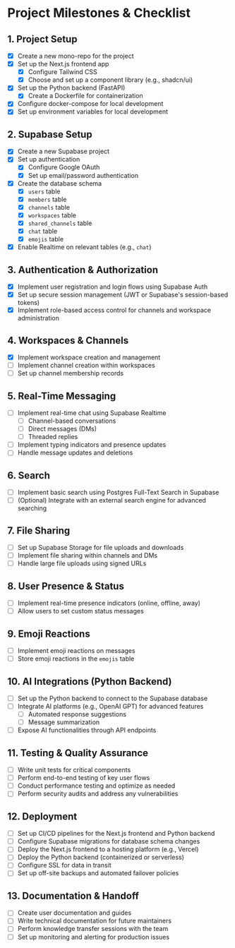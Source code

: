 # Project Milestones & Checklist

## 1. Project Setup
- [x] Create a new mono-repo for the project
- [x] Set up the Next.js frontend app
  - [x] Configure Tailwind CSS
  - [x] Choose and set up a component library (e.g., shadcn/ui)
- [x] Set up the Python backend (FastAPI)
  - [x] Create a Dockerfile for containerization
- [x] Configure docker-compose for local development
- [x] Set up environment variables for local development

## 2. Supabase Setup
- [x] Create a new Supabase project
- [x] Set up authentication
  - [x] Configure Google OAuth
  - [x] Set up email/password authentication
- [x] Create the database schema
  - [x] `users` table
  - [x] `members` table
  - [x] `channels` table
  - [x] `workspaces` table
  - [x] `shared_channels` table
  - [x] `chat` table
  - [x] `emojis` table
- [x] Enable Realtime on relevant tables (e.g., `chat`)

## 3. Authentication & Authorization
- [x] Implement user registration and login flows using Supabase Auth
- [x] Set up secure session management (JWT or Supabase's session-based tokens)
- [x] Implement role-based access control for channels and workspace administration

## 4. Workspaces & Channels
- [x] Implement workspace creation and management
- [ ] Implement channel creation within workspaces
- [ ] Set up channel membership records

## 5. Real-Time Messaging
- [ ] Implement real-time chat using Supabase Realtime
  - [ ] Channel-based conversations
  - [ ] Direct messages (DMs)
  - [ ] Threaded replies
- [ ] Implement typing indicators and presence updates
- [ ] Handle message updates and deletions

## 6. Search
- [ ] Implement basic search using Postgres Full-Text Search in Supabase
- [ ] (Optional) Integrate with an external search engine for advanced searching

## 7. File Sharing
- [ ] Set up Supabase Storage for file uploads and downloads
- [ ] Implement file sharing within channels and DMs
- [ ] Handle large file uploads using signed URLs

## 8. User Presence & Status
- [ ] Implement real-time presence indicators (online, offline, away)
- [ ] Allow users to set custom status messages

## 9. Emoji Reactions
- [ ] Implement emoji reactions on messages
- [ ] Store emoji reactions in the `emojis` table

## 10. AI Integrations (Python Backend)
- [ ] Set up the Python backend to connect to the Supabase database
- [ ] Integrate AI platforms (e.g., OpenAI GPT) for advanced features
  - [ ] Automated response suggestions
  - [ ] Message summarization
- [ ] Expose AI functionalities through API endpoints

## 11. Testing & Quality Assurance
- [ ] Write unit tests for critical components
- [ ] Perform end-to-end testing of key user flows
- [ ] Conduct performance testing and optimize as needed
- [ ] Perform security audits and address any vulnerabilities

## 12. Deployment
- [ ] Set up CI/CD pipelines for the Next.js frontend and Python backend
- [ ] Configure Supabase migrations for database schema changes
- [ ] Deploy the Next.js frontend to a hosting platform (e.g., Vercel)
- [ ] Deploy the Python backend (containerized or serverless)
- [ ] Configure SSL for data in transit
- [ ] Set up off-site backups and automated failover policies

## 13. Documentation & Handoff
- [ ] Create user documentation and guides
- [ ] Write technical documentation for future maintainers
- [ ] Perform knowledge transfer sessions with the team
- [ ] Set up monitoring and alerting for production issues 